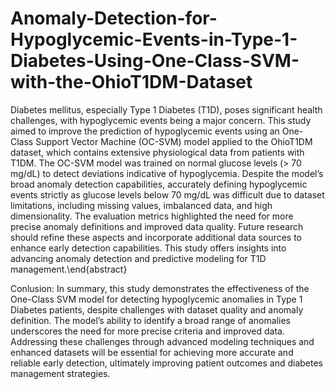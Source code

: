 # Anomaly-Detection-for-Hypoglycemic-Events-in-Type-1-Diabetes-Using-One-Class-SVM-with-the-OhioT1DM-Dataset
Diabetes mellitus, especially Type 1 Diabetes (T1D), poses significant health challenges, with hypoglycemic events being a major concern. This study aimed to improve the prediction of hypoglycemic events using an One-Class Support Vector Machine (OC-SVM) model applied to the OhioT1DM dataset, which contains extensive physiological data from patients with T1DM. The OC-SVM model was trained on normal glucose levels (> 70 mg/dL) to detect deviations indicative of hypoglycemia. Despite the model’s broad anomaly detection capabilities, accurately defining hypoglycemic events strictly as glucose levels below 70 mg/dL was difficult due to dataset limitations, including missing values, imbalanced data, and high dimensionality. The evaluation metrics highlighted the need for more precise anomaly definitions and improved data quality. Future research should refine these aspects and incorporate additional data sources to enhance early detection capabilities. This study offers insights into advancing anomaly detection and predictive modeling for T1D management.\end{abstract}

Conlusion:
In summary, this study demonstrates the effectiveness of the One-Class SVM model for detecting hypoglycemic anomalies in Type 1 Diabetes patients, despite challenges with dataset quality and anomaly definition. The model’s ability to identify a broad range of anomalies underscores the need for more precise criteria and improved data. Addressing these challenges through advanced modeling techniques and enhanced datasets will be essential for achieving more accurate and reliable early detection, ultimately improving patient outcomes and diabetes management strategies.

